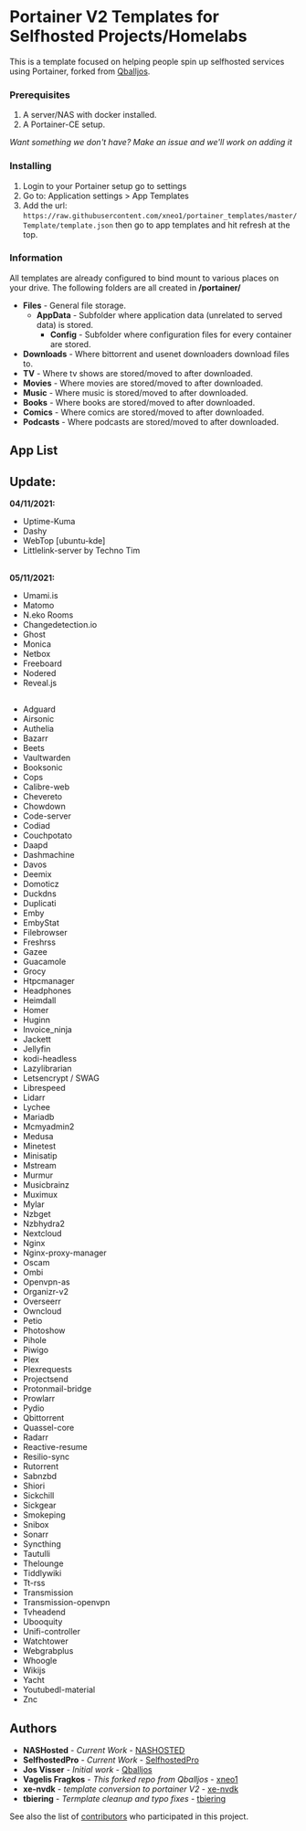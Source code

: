 
# Portainer V2 Templates for Selfhosted Projects/Homelabs

This is a template focused on helping people spin up selfhosted services using Portainer, forked from [Qballjos](https://github.com/Qballjos/portainer_templates).

### Prerequisites

1. A server/NAS with docker installed.
2. A Portainer-CE setup.

*Want something we don't have? Make an issue and we'll work on adding it*

### Installing

1. Login to your Portainer setup go to settings
2. Go to:  Application settings > App Templates
3. Add the url: `https://raw.githubusercontent.com/xneo1/portainer_templates/master/Template/template.json` then go to app templates and hit refresh at the top.

### Information
All templates are already configured to bind mount to various places on your drive. The following folders are all created in **/portainer/**

* **Files** - General file storage.
  * **AppData** - Subfolder where application data (unrelated to served data) is stored.
    * **Config** - Subfolder where configuration files for every container are stored.
* **Downloads** - Where bittorrent and usenet downloaders download files to.
* **TV** - Where tv shows are stored/moved to after downloaded.
* **Movies** - Where movies are stored/moved to after downloaded.
* **Music** - Where music is stored/moved to after downloaded.
* **Books** - Where books are stored/moved to after downloaded.
* **Comics** - Where comics are stored/moved to after downloaded.
* **Podcasts** - Where podcasts are stored/moved to after downloaded.
## App List
## Update:
**04/11/2021:**
  - Uptime-Kuma
  - Dashy
  - WebTop [ubuntu-kde]
  - Littlelink-server by Techno Tim
<br></br>

**05/11/2021:**
  - Umami.is
  - Matomo
  - N.eko Rooms
  - Changedetection.io
  - Ghost
  - Monica
  - Netbox
  - Freeboard
  - Nodered
  - Reveal.js

## 
  - Adguard 
  - Airsonic 
  - Authelia 
  - Bazarr 
  - Beets 
  - Vaultwarden 
  - Booksonic 
  - Cops 
  - Calibre-web 
  - Chevereto 
  - Chowdown 
  - Code-server 
  - Codiad 
  - Couchpotato 
  - Daapd 
  - Dashmachine 
  - Davos 
  - Deemix 
  - Domoticz 
  - Duckdns 
  - Duplicati 
  - Emby 
  - EmbyStat 
  - Filebrowser 
  - Freshrss 
  - Gazee 
  - Guacamole 
  - Grocy 
  - Htpcmanager 
  - Headphones 
  - Heimdall 
  - Homer 
  - Huginn 
  - Invoice_ninja 
  - Jackett 
  - Jellyfin 
  - kodi-headless 
  - Lazylibrarian 
  - Letsencrypt / SWAG 
  - Librespeed 
  - Lidarr 
  - Lychee
  - Mariadb 
  - Mcmyadmin2 
  - Medusa 
  - Minetest 
  - Minisatip 
  - Mstream 
  - Murmur 
  - Musicbrainz 
  - Muximux 
  - Mylar 
  - Nzbget 
  - Nzbhydra2 
  - Nextcloud 
  - Nginx 
  - Nginx-proxy-manager 
  - Oscam 
  - Ombi 
  - Openvpn-as 
  - Organizr-v2 
  - Overseerr 
  - Owncloud 
  - Petio 
  - Photoshow 
  - Pihole 
  - Piwigo 
  - Plex 
  - Plexrequests 
  - Projectsend 
  - Protonmail-bridge 
  - Prowlarr 
  - Pydio 
  - Qbittorrent 
  - Quassel-core 
  - Radarr 
  - Reactive-resume 
  - Resilio-sync 
  - Rutorrent 
  - Sabnzbd 
  - Shiori 
  - Sickchill 
  - Sickgear 
  - Smokeping 
  - Snibox 
  - Sonarr 
  - Syncthing 
  - Tautulli 
  - Thelounge 
  - Tiddlywiki 
  - Tt-rss 
  - Transmission 
  - Transmission-openvpn 
  - Tvheadend 
  - Ubooquity 
  - Unifi-controller 
  - Watchtower 
  - Webgrabplus 
  - Whoogle 
  - Wikijs 
  - Yacht 
  - Youtubedl-material 
  - Znc 

## Authors
* **NASHosted** - *Current Work* - [NASHOSTED](https://github.com/nashosted)
* **SelfhostedPro** - *Current Work* - [SelfhostedPro](https://github.com/SelfhostedPro)
* **Jos Visser** - *Initial work* - [Qballjos](https://github.com/Qballjos)
* **Vagelis Fragkos** - *This forked repo from Qballjos* - [xneo1](https://github.com/xneo1)
* **xe-nvdk** - *template conversion to portainer V2* - [xe-nvdk](https://github.com/xe-nvdk)
* **tbiering** - *Termplate cleanup and typo fixes* - [tbiering](https://github.com/tbiering)

See also the list of [contributors](https://github.com/xneo1/portainer_templates/graphs/contributors) who participated in this project.